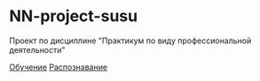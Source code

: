 # NN-project-susu
Проект по дисциплине "Практикум по виду профессиональной деятельности"

[Обучение](https://colab.research.google.com/drive/1MOBI85Zl9M-wCDpzMZ6tYHqCQXdTzPyf?usp=sharing)
[Распознавание](https://colab.research.google.com/drive/1pxl_sl0HvWnMThGHP2Dcj-yg3Tw4fQ1U?usp=sharing)
